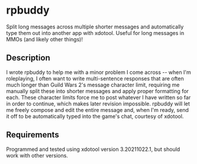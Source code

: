 # rpbuddy
Split long messages across multiple shorter messages and automatically type them out into another app with xdotool.  Useful for long messages in MMOs (and likely other things)!

## Description
I wrote rpbuddy to help me with a minor problem I come across -- when I'm roleplaying, I often want to write multi-sentence responses that are often much longer than Guild Wars 2's message character limit, requiring me manually split these into shorter messages and apply proper formatting for each. These character limits force me to post whatever I have written so far in order to continue, which makes later revision impossible. rpbuddy will let me freely compose and edit the entire message and, when I'm ready, send it off to be automatically typed into the game's chat, courtesy of xdotool.

##  Requirements
Programmed and tested using xdotool version 3.20211022.1, but should work with other versions. 
